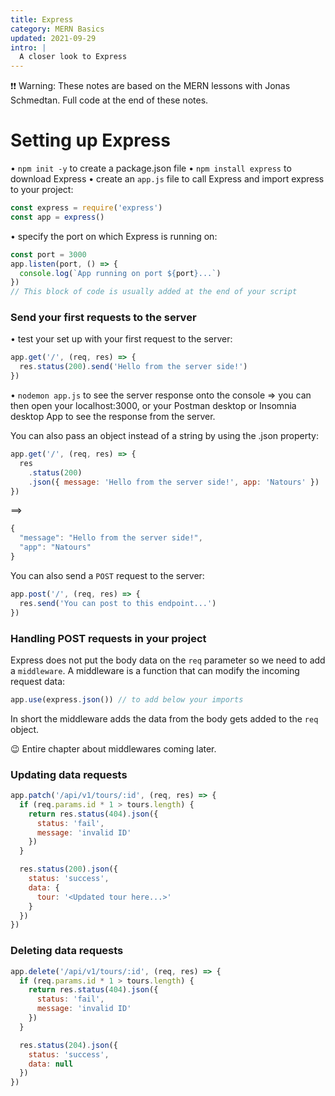 ```yaml
---
title: Express
category: MERN Basics
updated: 2021-09-29
intro: |
  A closer look to Express
---
```


❗❗ Warning: These notes are based on the MERN lessons with Jonas Schmedtan. Full code at the end of these notes.

# Setting up Express

• `npm init -y` to create a package.json file
• `npm install express` to download Express
• create an `app.js` file to call Express and import express to your project:

```js
const express = require('express')
const app = express()
```

• specify the port on which Express is running on:

```js
const port = 3000
app.listen(port, () => {
  console.log(`App running on port ${port}...`)
})
// This block of code is usually added at the end of your script
```

### Send your first requests to the server

• test your set up with your first request to the server:

```js
app.get('/', (req, res) => {
  res.status(200).send('Hello from the server side!')
})
```

• `nodemon app.js` to see the server response onto the console
=> you can then open your localhost:3000, or your Postman desktop or Insomnia desktop App to see the response from the server.

You can also pass an object instead of a string by using the .json property:

```js
app.get('/', (req, res) => {
  res
    .status(200)
    .json({ message: 'Hello from the server side!', app: 'Natours' })
})
```

==>

```js
{
  "message": "Hello from the server side!",
  "app": "Natours"
}
```

You can also send a `POST` request to the server:

```js
app.post('/', (req, res) => {
  res.send('You can post to this endpoint...')
})
```

### Handling POST requests in your project

Express does not put the body data on the `req` parameter so we need to add a `middleware`. A middleware is a function that can modify the incoming request data:

```js
app.use(express.json()) // to add below your imports
```

In short the middleware adds the data from the body gets added to the `req` object.

😉 Entire chapter about middlewares coming later.

### Updating data requests

```js
app.patch('/api/v1/tours/:id', (req, res) => {
  if (req.params.id * 1 > tours.length) {
    return res.status(404).json({
      status: 'fail',
      message: 'invalid ID'
    })
  }

  res.status(200).json({
    status: 'success',
    data: {
      tour: '<Updated tour here...>'
    }
  })
})
```

### Deleting data requests

```js
app.delete('/api/v1/tours/:id', (req, res) => {
  if (req.params.id * 1 > tours.length) {
    return res.status(404).json({
      status: 'fail',
      message: 'invalid ID'
    })
  }

  res.status(204).json({
    status: 'success',
    data: null
  })
})
```
